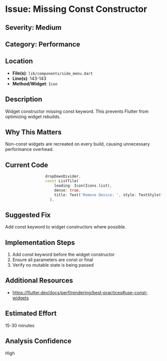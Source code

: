 # Issue: Missing Const Constructor

## Severity: Medium

## Category: Performance

## Location
- **File(s)**: `lib/components/side_menu.dart`
- **Line(s)**: 143-143
- **Method/Widget**: `Icon`

## Description
Widget constructor missing const keyword. This prevents Flutter from optimizing widget rebuilds.

## Why This Matters
Non-const widgets are recreated on every build, causing unnecessary performance overhead.

## Current Code
```dart
                  dropDownDivider,
                  const ListTile(
                      leading: Icon(Icons.list),
                      dense: true,
                      title: Text('Remove Device: ', style: TextStyle(fontSize: 16, fontWeight: FontWeight.bold)),
                    ),
```

## Suggested Fix
Add const keyword to widget constructors where possible.

## Implementation Steps
1. Add const keyword before the widget constructor
2. Ensure all parameters are const or final
3. Verify no mutable state is being passed

## Additional Resources
- https://flutter.dev/docs/perf/rendering/best-practices#use-const-widgets

## Estimated Effort
15-30 minutes

## Analysis Confidence
High
